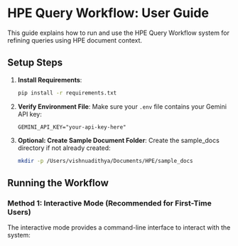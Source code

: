 # HPE Query Workflow: User Guide

This guide explains how to run and use the HPE Query Workflow system for refining queries using HPE document context.

## Setup Steps

1. **Install Requirements**:
   ```bash
   pip install -r requirements.txt
   ```

2. **Verify Environment File**:
   Make sure your `.env` file contains your Gemini API key:
   ```
   GEMINI_API_KEY="your-api-key-here"
   ```

3. **Optional: Create Sample Document Folder**:
   Create the sample_docs directory if not already created:
   ```bash
   mkdir -p /Users/vishnuadithya/Documents/HPE/sample_docs
   ```

## Running the Workflow

### Method 1: Interactive Mode (Recommended for First-Time Users)

The interactive mode provides a command-line interface to interact with the system:

